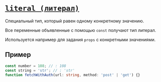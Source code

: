 # [`literal (литерал)`](../index.md)

Специальный тип, который равен одному конкретному значению.

Все переменные объявленные с помощью `const` получают тип литерал.

Используется например для задания `props` с конкретными значениями.

## Пример

```ts
const number = 108; // : 108
const string = 'str'; // : 'str'
function fetchWithAuth(url: string, method: 'post' | 'get') {}
```
